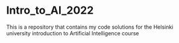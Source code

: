 # Intro_to_AI_2022
This is a repository that contains my code solutions for the Helsinki university introduction to Artificial Intelligence course 
